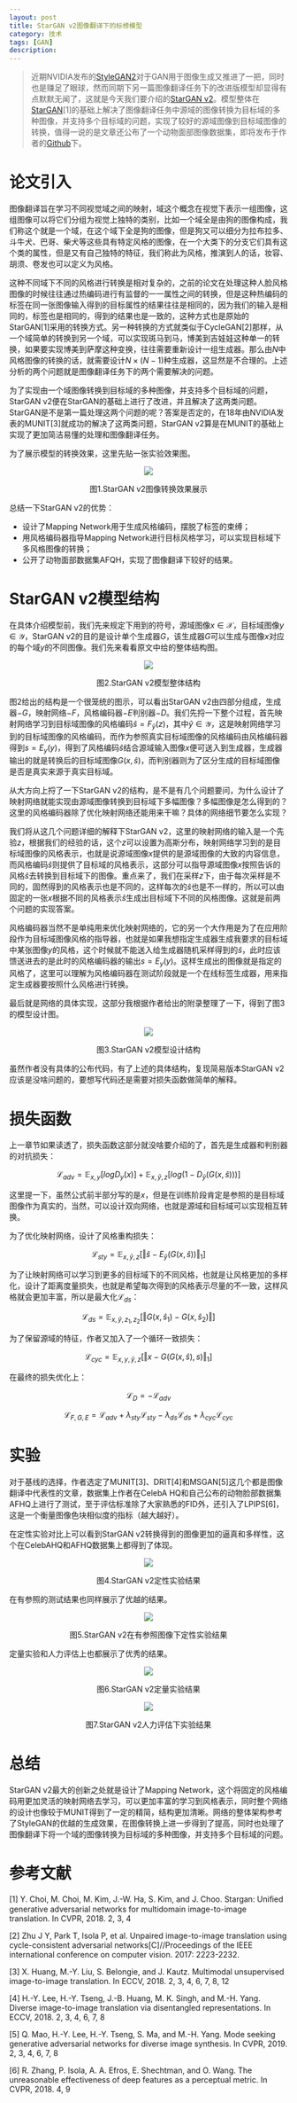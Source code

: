 ```yaml
---
layout: post
title: StarGAN v2图像翻译下的标榜模型
category: 技术
tags: [GAN]
description: 
---
```


> 近期NVIDIA发布的[StyleGAN2](https://arxiv.org/abs/1912.04958)对于GAN用于图像生成又推进了一把，同时也是赚足了眼球，然而同期下另一篇图像翻译任务下的改进版模型却显得有点默默无闻了，这就是今天我们要介绍的[StarGAN v2](https://arxiv.org/abs/1912.01865)。模型整体在[StarGAN](https://arxiv.org/abs/1711.09020)[1]的基础上解决了图像翻译任务中源域的图像转换为目标域的多种图像，并支持多个目标域的问题，实现了较好的源域图像到目标域图像的转换，值得一说的是文章还公布了一个动物面部图像数据集，即将发布于作者的[Github](https://github.com/clovaai/stargan-v2)下。

# 论文引入

图像翻译旨在学习不同视觉域之间的映射，域这个概念在视觉下表示一组图像，这组图像可以将它们分组为视觉上独特的类别，比如一个域全是由狗的图像构成，我们称这个就是一个域，在这个域下全是狗的图像，但是狗又可以细分为拉布拉多、斗牛犬、巴哥、柴犬等这些具有特定风格的图像，在一个大类下的分支它们具有这个类的属性，但是又有自己独特的特征，我们称此为风格，推演到人的话，妆容、胡须、卷发也可以定义为风格。

这种不同域下不同的风格进行转换是相对复杂的，之前的论文在处理这种人脸风格图像的时候往往通过热编码进行有监督的一一属性之间的转换，但是这种热编码的标签在同一张图像输入得到的目标属性的结果往往是相同的，因为我们的输入是相同的，标签也是相同的，得到的结果也是一致的，这种方式也是原始的StarGAN[1]采用的转换方式。另一种转换的方式就类似于CycleGAN[2]那样，从一个域简单的转换到另一个域，可以实现斑马到马，博美到吉娃娃这种单一的转换，如果要实现博美到萨摩这种变换，往往需要重新设计一组生成器。那么由$N$中风格图像的转换的话，就需要设计$N \times (N-1)$种生成器，这显然是不合理的。上述分析的两个问题就是图像翻译任务下的两个需要解决的问题。

为了实现由一个域图像转换到目标域的多种图像，并支持多个目标域的问题，StarGAN v2便在StarGAN的基础上进行了改进，并且解决了这两类问题。StarGAN是不是第一篇处理这两个问题的呢？答案是否定的，在18年由NVIDIA发表的MUNIT[3]就成功的解决了这两类问题，StarGAN v2算是在MUNIT的基础上实现了更加简洁易懂的处理和图像翻译任务。

为了展示模型的转换效果，这里先贴一张实验效果图。

<p align="center">
    <img src="/assets/img/GAN/StarGAN2-1.jpg">
</p>

<p align="center">
    图1.StarGAN v2图像转换效果展示
</p>

总结一下StarGAN v2的优势：

- 设计了Mapping Network用于生成风格编码，摆脱了标签的束缚；
- 用风格编码器指导Mapping Network进行目标风格学习，可以实现目标域下多风格图像的转换；
- 公开了动物面部数据集AFQH，实现了图像翻译下较好的结果。

# StarGAN v2模型结构

在具体介绍模型前，我们先来规定下用到的符号，源域图像$x \in \mathcal X$，目标域图像$y \in \mathcal Y$，StarGAN v2的目的是设计单个生成器$G$，该生成器$G$可以生成与图像$x$对应的每个域$y$的不同图像。我们先来看看原文中给的整体结构图。

<p align="center">
    <img src="/assets/img/GAN/StarGAN2-2.png">
</p>

<p align="center">
    图2.StarGAN v2模型整体结构
</p>

图2给出的结构是一个很笼统的图示，可以看出StarGAN v2由四部分组成，生成器$-G$，映射网络$-F$，风格编码器$-E$判别器$-D$。我们先捋一下整个过程，首先映射网络学习到目标域图像的风格编码$\hat s = F_{\hat y}(z)$，其中$\hat y \in \mathcal Y$，这是映射网络学习到的目标域图像的风格编码，而作为参照真实目标域图像的风格编码由风格编码器得到$s=E_y(y)$，得到了风格编码$\hat s$结合源域输入图像$x$便可送入到生成器，生成器输出的就是转换后的目标域图像$G(x, \hat s)$，而判别器则为了区分生成的目标域图像是否是真实来源于真实目标域。

从大方向上捋了一下StarGAN v2的结构，是不是有几个问题要问，为什么设计了映射网络就能实现由源域图像转换到目标域下多幅图像？多幅图像是怎么得到的？这里的风格编码器除了优化映射网络还能用来干嘛？具体的网络细节要怎么实现？

我们将从这几个问题详细的解释下StarGAN v2，这里的映射网络的输入是一个先验$z$，根据我们的经验的话，这个$z$可以设置为高斯分布，映射网络学习到的是目标域图像的风格表示，也就是说源域图像$x$提供的是源域图像的大致的内容信息，而风格编码$\hat s$则提供了目标域的风格表示，这部分可以指导源域图像$x$按照告诉的风格$\hat s$去转换到目标域下的图像。重点来了，我们在采样$z$下，由于每次采样是不同的，固然得到的风格表示也是不同的，这样每次的$\hat s$也是不一样的，所以可以由固定的一张$x$根据不同的风格表示$\hat s$生成出目标域下不同的风格图像。这就是前两个问题的实现答案。

风格编码器当然不是单纯用来优化映射网络的，它的另一个大作用是为了在应用阶段作为目标域图像风格的指导器，也就是如果我想指定生成器生成我要求的目标域中某张图像$y$的风格，这个时候就不能送入给生成器随机采样得到的$\hat s$，此时应该馈送进去的是此时的风格编码器的输出$s=E_y(y)$。这样生成出的图像就是指定的风格了，这里可以理解为风格编码器在测试阶段就是一个在线标签生成器，用来指定生成器要按照什么风格进行转换。

最后就是网络的具体实现，这部分我根据作者给出的附录整理了一下，得到了图3的模型设计图。

<p align="center">
    <img src="/assets/img/GAN/StarGAN2-3.png">
</p>

<p align="center">
    图3.StarGAN v2模型设计结构
</p>

虽然作者没有具体的公布代码，有了上述的具体结构，复现简易版本StarGAN v2应该是没啥问题的，要想写代码还是需要对损失函数做简单的解释。

# 损失函数

上一章节如果读透了，损失函数这部分就没啥要介绍的了，首先是生成器和判别器的对抗损失：

$$
\mathcal L_{adv} = \mathbb E_{x,y}[logD_y(x)] + \mathbb E_{x, \hat y, z}[log(1-D_{\hat y}(G(x, \hat s)))]
$$

这里提一下，虽然公式前半部分写的是$x$，但是在训练阶段肯定是参照的是目标域图像作为真实的，当然，可以设计双向网络，也就是源域和目标域可以实现相互转换。

为了优化映射网络，设计了风格重构损失：

$$
\mathcal L_{sty} = \mathbb E_{x, \hat{y}, z} [\Vert \hat{s} - E_{\hat{y}}(G(x, \hat{s})) \Vert_1]
$$

为了让映射网络可以学习到更多的目标域下的不同风格，也就是让风格更加的多样化，设计了距离度量损失，也就是希望每次得到的风格表示尽量的不一致，这样风格就会更加丰富，所以是最大化$\mathcal L_{ds}$：

$$
\mathcal L_{ds} = \mathbb E_{x, \hat{y}, z_1, z_2}[\Vert G(x,\hat{s}_1) - G(x, \hat{s}_2) \Vert]
$$

为了保留源域的特征，作者又加入了一个循环一致损失：

$$
\mathcal L_{cyc} = \mathbb E_{x, y, \hat{y},z}[\Vert x - G(G(x, \hat{s}), s) \Vert_1]
$$

在最终的损失优化上：

$$
\mathcal L_D = - \mathcal L_{adv}
$$

$$
\mathcal L_{F,G,E} = \mathcal L_{adv} + \lambda_{sty} \mathcal L_{sty} - \lambda_{ds} \mathcal L_{ds} + \lambda_{cyc} \mathcal L_{cyc}
$$


# 实验

对于基线的选择，作者选定了MUNIT[3]、DRIT[4]和MSGAN[5]这几个都是图像翻译中代表性的文章，数据集上作者在CelebA HQ和自己公布的动物脸部数据集 AFHQ上进行了测试，至于评估标准除了大家熟悉的FID外，还引入了LPIPS[6]，这是一个衡量图像色块相似度的指标（越大越好）。

在定性实验对比上可以看到StarGAN v2转换得到的图像更加的逼真和多样性，这个在CelebAHQ和AFHQ数据集上都得到了体现。

<p align="center">
    <img src="/assets/img/GAN/StarGAN2-4.png">
</p>

<p align="center">
    图4.StarGAN v2定性实验结果
</p>

在有参照的测试结果也同样展示了优越的结果。

<p align="center">
    <img src="/assets/img/GAN/StarGAN2-5.png">
</p>

<p align="center">
    图5.StarGAN v2在有参照图像下定性实验结果
</p>

定量实验和人力评估上也都展示了优秀的结果。

<p align="center">
    <img src="/assets/img/GAN/StarGAN2-6.png">
</p>

<p align="center">
    图6.StarGAN v2定量实验结果
</p>

<p align="center">
    <img src="/assets/img/GAN/StarGAN2-7.png">
</p>

<p align="center">
    图7.StarGAN v2人力评估下实验结果
</p>

# 总结

StarGAN v2最大的创新之处就是设计了Mapping Network，这个将固定的风格编码用更加灵活的映射网络去学习，可以更加丰富的学习到风格表示，同时整个网络的设计也像较于MUNIT得到了一定的精简，结构更加清晰。网络的整体架构参考了StyleGAN的优越的生成效果，在图像转换上进一步得到了提高，同时也处理了图像翻译下将一个域的图像转换为目标域的多种图像，并支持多个目标域的问题。

# 参考文献

[1] Y. Choi, M. Choi, M. Kim, J.-W. Ha, S. Kim, and J. Choo. Stargan: Uniﬁed generative adversarial networks for multidomain image-to-image translation. In CVPR, 2018. 2, 3, 4

[2] Zhu J Y, Park T, Isola P, et al. Unpaired image-to-image translation using cycle-consistent adversarial networks[C]//Proceedings of the IEEE international conference on computer vision. 2017: 2223-2232.

[3] X. Huang, M.-Y. Liu, S. Belongie, and J. Kautz. Multimodal unsupervised image-to-image translation. In ECCV, 2018. 2, 3, 4, 6, 7, 8, 12

[4] H.-Y. Lee, H.-Y. Tseng, J.-B. Huang, M. K. Singh, and M.-H. Yang. Diverse image-to-image translation via disentangled representations. In ECCV, 2018. 2, 3, 4, 6, 7, 8

[5] Q. Mao, H.-Y. Lee, H.-Y. Tseng, S. Ma, and M.-H. Yang. Mode seeking generative adversarial networks for diverse image synthesis. In CVPR, 2019. 2, 3, 4, 6, 7, 8

[6] R. Zhang, P. Isola, A. A. Efros, E. Shechtman, and O. Wang. The unreasonable effectiveness of deep features as a perceptual metric. In CVPR, 2018. 4, 9